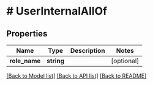 # # UserInternalAllOf

## Properties

Name | Type | Description | Notes
------------ | ------------- | ------------- | -------------
**role_name** | **string** |  | [optional]

[[Back to Model list]](../../README.md#models) [[Back to API list]](../../README.md#endpoints) [[Back to README]](../../README.md)
